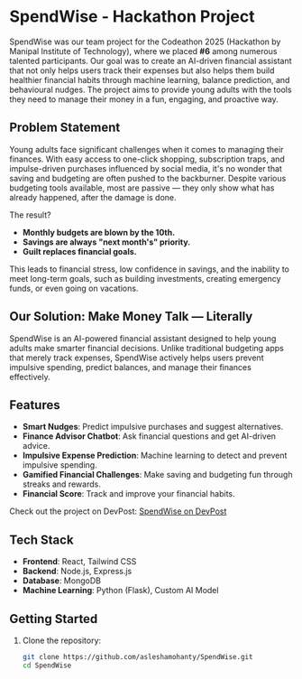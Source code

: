 # SpendWise - Hackathon Project

SpendWise was our team project for the Codeathon 2025 (Hackathon by Manipal Institute of Technology), where we placed **#6** among numerous talented participants. Our goal was to create an AI-driven financial assistant that not only helps users track their expenses but also helps them build healthier financial habits through machine learning, balance prediction, and behavioural nudges. The project aims to provide young adults with the tools they need to manage their money in a fun, engaging, and proactive way.

## Problem Statement

Young adults face significant challenges when it comes to managing their finances. With easy access to one-click shopping, subscription traps, and impulse-driven purchases influenced by social media, it's no wonder that saving and budgeting are often pushed to the backburner. Despite various budgeting tools available, most are passive — they only show what has already happened, after the damage is done.

The result?  
- **Monthly budgets are blown by the 10th.**  
- **Savings are always "next month's" priority.**  
- **Guilt replaces financial goals.**

This leads to financial stress, low confidence in savings, and the inability to meet long-term goals, such as building investments, creating emergency funds, or even going on vacations.

## Our Solution: Make Money Talk — Literally

SpendWise is an AI-powered financial assistant designed to help young adults make smarter financial decisions. Unlike traditional budgeting apps that merely track expenses, SpendWise actively helps users prevent impulsive spending, predict balances, and manage their finances effectively.

## Features

- **Smart Nudges**: Predict impulsive purchases and suggest alternatives.
- **Finance Advisor Chatbot**: Ask financial questions and get AI-driven advice.
- **Impulsive Expense Prediction**: Machine learning to detect and prevent impulsive spending.
- **Gamified Financial Challenges**: Make saving and budgeting fun through streaks and rewards.
- **Financial Score**: Track and improve your financial habits.

Check out the project on DevPost: [SpendWise on DevPost](https://devpost.com/software/spendwise-7m09zo)

## Tech Stack

- **Frontend**: React, Tailwind CSS
- **Backend**: Node.js, Express.js
- **Database**: MongoDB
- **Machine Learning**: Python (Flask), Custom AI Model

## Getting Started

1. Clone the repository:
   ```bash
   git clone https://github.com/asleshamohanty/SpendWise.git
   cd SpendWise
